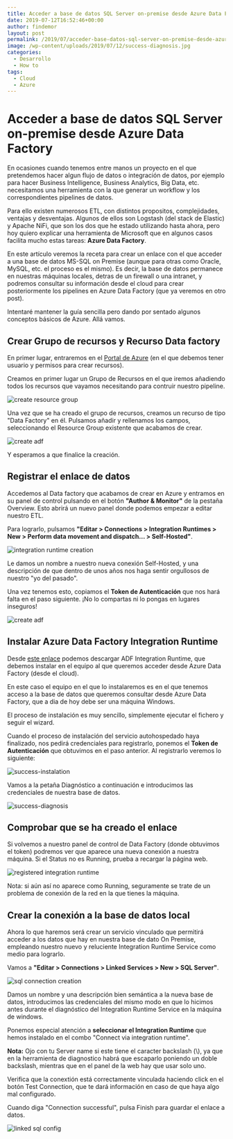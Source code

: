 ```yaml
---
title: Acceder a base de datos SQL Server on-premise desde Azure Data Factory
date: 2019-07-12T16:52:46+00:00
author: findemor
layout: post
permalink: /2019/07/acceder-base-datos-sql-server-on-premise-desde-azure-data-factory/
image: /wp-content/uploads/2019/07/12/success-diagnosis.jpg
categories:
  - Desarrollo
  - How to
tags:
  - Cloud
  - Azure
---
```

# Acceder a base de datos SQL Server on-premise desde Azure Data Factory

En ocasiones cuando tenemos entre manos un proyecto en el que pretendemos hacer algun flujo de datos o integración de datos, por ejemplo para hacer Business Intelligence, Business Analytics, Big Data, etc. necesitamos una herramienta con la que generar un workflow y los correspondientes pipelines de datos. 

Para ello existen numerosos ETL, con distintos propositos, complejidades, ventajas y desventajas. Algunos de ellos son Logstash (del stack de Elastic) y Apache NiFi, que son los dos que he estado utilizando hasta ahora, pero hoy quiero explicar una herramienta de Microsoft que en algunos casos facilita mucho estas tareas: __Azure Data Factory__.

En este artículo veremos la receta para crear un enlace con el que acceder a una base de datos MS-SQL on Premise (aunque para otras como Oracle, MySQL, etc. el proceso es el mismo). Es decir, la base de datos permanece en nuestras máquinas locales, detras de un firewall o una intranet, y podremos consultar su información desde el cloud para crear posteriormente los pipelines en Azure Data Factory (que ya veremos en otro post).

Intentaré mantener la guía sencilla pero dando por sentado algunos conceptos básicos de Azure.
Allá vamos.

## Crear Grupo de recursos y Recurso Data factory

En primer lugar, entraremos en el [Portal de Azure](https://portal.azure.com/) (en el que debemos tener usuario y permisos para crear recursos).

Creamos en primer lugar un Grupo de Recursos en el que iremos añadiendo todos los recursos que vayamos necesitando para contruir nuestro pipeline.

![create resource group](/wp-content/uploads/2019/07/12/resource-group-creation.jpg)

Una vez que se ha creado el grupo de recursos, creamos un recurso de tipo "Data Factory" en él. Pulsamos añadir y rellenamos los campos, seleccionando el Resource Group existente que acabamos de crear.

![create adf](/wp-content/uploads/2019/07/12/adf-creation.jpg)

Y esperamos a que finalice la creación.

## Registrar el enlace de datos

Accedemos al Data factory que acabamos de crear en Azure y entramos en su panel de control pulsando en el botón __"Author & Monitor"__ de la pestaña Overview. Esto abrirá un nuevo panel donde podemos empezar a editar nuestro ETL.

Para lograrlo, pulsamos __"Editar > Connections > Integration Runtimes > New > Perform data movement and dispatch... > Self-Hosted"__.

![integration runtime creation](/wp-content/uploads/2019/07/12/ir-creation.jpg)

Le damos un nombre a nuestro nueva conexión Self-Hosted, y una descripción de que dentro de unos años nos haga sentir orgullosos de nuestro "yo del pasado".

Una vez tenemos esto, copiamos el __Token de Autenticación__ que nos hará falta en el paso siguiente. ¡No lo compartas ni lo pongas en lugares inseguros!

![create adf](/wp-content/uploads/2019/07/12/ir-token.jpg)

## Instalar Azure Data Factory Integration Runtime

Desde [este enlace](https://www.microsoft.com/en-us/download/details.aspx?id=39717) podemos descargar ADF Integration Runtime, que debemos instalar en el equipo al que queremos acceder desde Azure Data Factory (desde el cloud).

En este caso el equipo en el que lo  instalaremos es en el que tenemos acceso a la base de datos que queremos consultar desde Azure Data Factory, que a dia de hoy debe ser una máquina Windows.

El proceso de instalación es muy sencillo, simplemente ejecutar el fichero y seguir el wizard.

Cuando el proceso de instalación del servicio autohospedado haya finalizado, nos pedirá credenciales para registrarlo, ponemos el __Token de Autenticación__ que obtuvimos en el paso anterior. Al registrarlo veremos lo siguiente:

![success-instalation](/wp-content/uploads/2019/07/12/success-instalation.jpg)

Vamos a la petaña Diagnóstico a continuación e introducimos las credenciales de nuestra base de datos.

![success-diagnosis](/wp-content/uploads/2019/07/12/success-diagnosis.jpg)

## Comprobar que se ha creado el enlace

Si volvemos a nuestro panel de control de Data Factory (donde obtuvimos el token) podremos ver que aparece una nueva conexión a nuestra máquina. Si el Status no es Running, prueba a recargar la página web.

![registered integration runtime](/wp-content/uploads/2019/07/12/registered-ir.jpg)

Nota: si aún así no aparece como Running, seguramente se trate de un problema de conexión de la red en la que tienes la máquina.

## Crear la conexión a la base de datos local

Ahora lo que haremos será crear un servicio vinculado que permitirá acceder a los datos que hay en nuestra base de dato On Premise, empleando nuestro nuevo y reluciente Integration Runtime Service como medio para lograrlo.

Vamos a __"Editar > Connections > Linked Services > New > SQL Server"__.

![sql connection creation](/wp-content/uploads/2019/07/12/sql-connection-creation.jpg)

Damos un nombre y una descripción bien semántica a la nueva base de datos, introducimos las credenciales del mismo modo en que lo hicimos antes durante el diagnóstico del Integration Runtime Service en la máquina de windows.

Ponemos especial atención a __seleccionar el Integration Runtime__ que hemos instalado en el combo "Connect via integration runtime".

__Nota:__ Ojo con tu Server name si este tiene el caracter backslash (\\), ya que en la herramienta de diagnostico habrá que escaparlo poniendo un doble backslash, mientras que en el panel de la web hay que usar solo uno.


Verifica que la conextión está correctamente vinculada haciendo click en el botón Test Connection, que te dará información en caso de que haya algo mal configurado.

Cuando diga "Connection successful", pulsa Finish para guardar el enlace a datos.

![linked sql config](/wp-content/uploads/2019/07/12/linked-sql-config.jpg)
